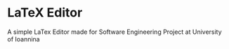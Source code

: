 # LaTeX Editor
 A simple LaTex Editor made for Software Engineering Project at University of Ioannina
